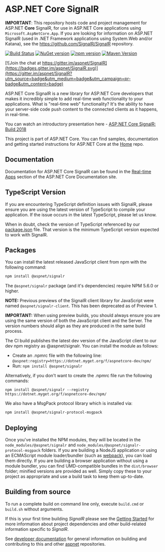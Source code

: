 ASP.NET Core SignalR
========

**IMPORTANT**: This repository hosts code and project management for ASP.NET **Core** SignalR, for use in ASP.NET Core applications using `Microsoft.AspNetCore.App`. If you are looking for information on ASP.NET SignalR (used in .NET Framework applications using System.Web and/or Katana), see the https://github.com/SignalR/SignalR repository.

[![Build Status](https://dnceng.visualstudio.com/public/_apis/build/status/aspnet/SignalR/SignalR-ci)](https://dnceng.visualstudio.com/public/_build/latest?definitionId=26)
[![NuGet version](https://badge.fury.io/nu/microsoft.aspnetcore.signalr.svg)](https://badge.fury.io/nu/microsoft.aspnetcore.signalr)
[![npm version](https://badge.fury.io/js/%40aspnet%2Fsignalr.svg)](https://badge.fury.io/js/%40aspnet%2Fsignalr)
[![Maven Version](https://maven-badges.herokuapp.com/maven-central/com.microsoft.signalr/signalr/badge.svg)](https://maven-badges.herokuapp.com/maven-central/com.microsoft.signalr/signalr)

[![Join the chat at https://gitter.im/aspnet/SignalR](https://badges.gitter.im/aspnet/SignalR.svg)](https://gitter.im/aspnet/SignalR?utm_source=badge&utm_medium=badge&utm_campaign=pr-badge&utm_content=badge)

ASP.NET Core SignalR is a new library for ASP.NET Core developers that makes it incredibly simple to add real-time web functionality to your applications. What is "real-time web" functionality? It's the ability to have your server-side code push content to the connected clients as it happens, in real-time.

You can watch an introductory presentation here - [ASP.NET Core SignalR: Build 2018](https://www.youtube.com/watch?v=Lws0zOaseIM)

This project is part of ASP.NET Core. You can find samples, documentation and getting started instructions for ASP.NET Core at the [Home](https://github.com/aspnet/home) repo.

## Documentation

Documentation for ASP.NET Core SignalR can be found in the [Real-time Apps](https://docs.microsoft.com/en-us/aspnet/core/signalr/introduction?view=aspnetcore-2.1) section of the ASP.NET Core Documentation site.

## TypeScript Version

If you are encountering TypeScript definition issues with SignalR, please ensure you are using the latest version of TypeScript to compile your application. If the issue occurs in the latest TypeScript, please let us know.

When in doubt, check the version of TypeScript referenced by our [package.json](clients/ts/package.json) file. That version is the minimum TypeScript version expected to work with SignalR.

## Packages

You can install the latest released JavaScript client from npm with the following command:

```bash
npm install @aspnet/signalr
```

The `@aspnet/signalr` package (and it's dependencies) require NPM 5.6.0 or higher.

**NOTE:** Previous previews of the SignalR client library for JavaScript were named `@aspnet/signalr-client`. This has been deprecated as of Preview 1.

**IMPORTANT:** When using preview builds, you should always ensure you are using the same version of both the JavaScript client and the Server. The version numbers should align as they are produced in the same build process.

The CI build publishes the latest dev version of the JavaScript client to our dev npm registry as @aspnet/signalr. You can install the module as follows:

- Create an .npmrc file with the following line:
  `@aspnet:registry=https://dotnet.myget.org/f/aspnetcore-dev/npm/`
- Run:
  `npm install @aspnet/signalr`

Alternatively, if you don't want to create the .npmrc file run the following commands:
```
npm install @aspnet/signalr --registry https://dotnet.myget.org/f/aspnetcore-dev/npm/
```

We also have a MsgPack protocol library which is installed via:

```bash
npm install @aspnet/signalr-protocol-msgpack
```

## Deploying

Once you've installed the NPM modules, they will be located in the `node_modules/@aspnet/signalr` and `node_modules/@aspnet/signalr-protocol-msgpack` folders. If you are building a NodeJS application or using an ECMAScript module loader/bundler (such as [webpack](https://webpack.js.org)), you can load them directly. If you are building a browser application without using a module bundler, you can find UMD-compatible bundles in the `dist/browser` folder; minified versions are provided as well. Simply copy these to your project as appropriate and use a build task to keep them up-to-date.

## Building from source

To run a complete build on command line only, execute `build.cmd` or `build.sh` without arguments.

If this is your first time building *SignalR* please see the [Getting Started](docs/GettingStarted.md) for more information about project dependencies and other build-related information specific to *SignalR*. 

See [developer documentation](https://github.com/aspnet/Home/wiki) for general information on building and contributing to this and other [aspnet](https://github.com/aspnet) repositories.
